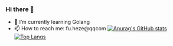 ### Hi there 👋
- 🌱 I’m currently learning Golang
- 📫 How to reach me: fu.heze@qqcom
[![Anurag's GitHub stats](https://github-readme-stats.vercel.app/api?username=HezeCode&count_private=true&&show_icons=true)](https://github.com/anuraghazra/github-readme-stats)
[![Top Langs](https://github-readme-stats.vercel.app/api/top-langs/?username=HezeCode&layout=compact&count_private=true)](https://github.com/anuraghazra/github-readme-stats)  
